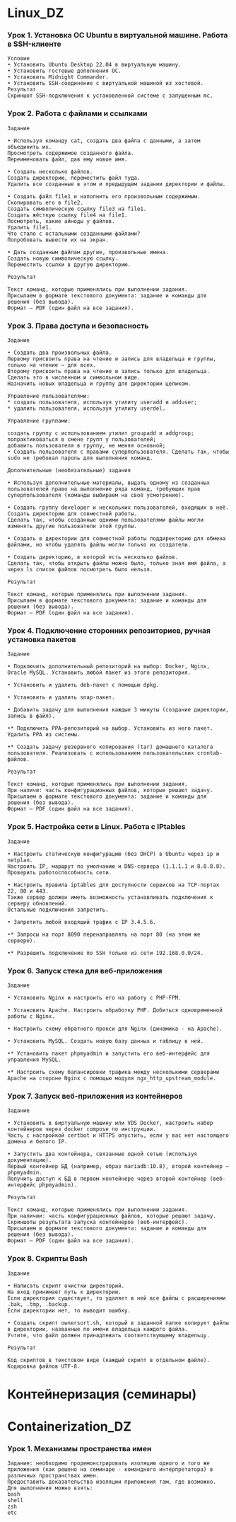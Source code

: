 # Linux_DZ

### Урок 1. Установка ОС Ubuntu в виртуальной машине. Работа в SSH-клиенте

    Условие
    • Установить Ubuntu Desktop 22.04 в виртуальную машину.
    • Установить гостевые дополнения ОС.
    • Установить Midnight Commander.
    • Установить SSH-соединение с виртуальной машиной из хостовой.    
    Результат
    Скриншот SSH-подключения к установленной системе с запущенным mc.

### Урок 2. Работа с файлами и ссылками

    Задание
    
    • Используя команду cat, создать два файла с данными, а затем объединить их.
    Просмотреть содержимое созданного файла.
    Переименовать файл, дав ему новое имя.
    
    • Создать несколько файлов.
    Создать директорию, переместить файл туда.
    Удалить все созданные в этом и предыдущем задании директории и файлы.
    
    • Создать файл file1 и наполнить его произвольным содержимым.
    Скопировать его в file2.
    Создать символическую ссылку file3 на file1.
    Создать жёсткую ссылку file4 на file1.
    Посмотреть, какие айноды у файлов.
    Удалить file1.
    Что стало с остальными созданными файлами?
    Попробовать вывести их на экран.
    
    • Дать созданным файлам другие, произвольные имена.
    Создать новую символическую ссылку.
    Переместить ссылки в другую директорию.
    
    Результат
    
    Текст команд, которые применялись при выполнении задания.
    Присылаем в формате текстового документа: задание и команды для решения (без вывода).
    Формат — PDF (один файл на все задания).

### Урок 3. Права доступа и безопасность

    Задание
    
    • Создать два произвольных файла.
    Первому присвоить права на чтение и запись для владельца и группы, только на чтение — для всех.
    Второму присвоить права на чтение и запись только для владельца. Сделать это в численном и символьном виде.
    Назначить новых владельца и группу для директории целиком.
    
    Управление пользователями:
    * создать пользователя, используя утилиту useradd и adduser;
    * удалить пользователя, используя утилиту userdel.
    
    Управление группами:
    
    создать группу с использованием утилит groupadd и addgroup;
    попрактиковаться в смене групп у пользователей;
    добавить пользователя в группу, не меняя основной;
    • Создать пользователя с правами суперпользователя. Сделать так, чтобы sudo не требовал пароль для выполнения команд.
    
    Дополнительные (необязательные) задания
    
    • Используя дополнительные материалы, выдать одному из созданных пользователей право на выполнение ряда команд, требующих прав суперпользователя (команды выбираем на своё усмотрение).
    
    • Создать группу developer и нескольких пользователей, входящих в неё.
    Создать директорию для совместной работы.
    Сделать так, чтобы созданные одними пользователями файлы могли изменять другие пользователи этой группы.
    
    • Создать в директории для совместной работы поддиректорию для обмена файлами, но чтобы удалять файлы могли только их создатели.
    
    • Создать директорию, в которой есть несколько файлов.
    Сделать так, чтобы открыть файлы можно было, только зная имя файла, а через ls список файлов посмотреть было нельзя.
    
    Результат
    
    Текст команд, которые применялись при выполнении задания.
    Присылаем в формате текстового документа: задание и команды для решения (без вывода).
    Формат — PDF (один файл на все задания).

### Урок 4. Подключение сторонних репозиториев, ручная установка пакетов

    Задание
    
    • Подключить дополнительный репозиторий на выбор: Docker, Nginx, Oracle MySQL. Установить любой пакет из этого репозитория.
    
    • Установить и удалить deb-пакет с помощью dpkg.
    
    • Установить и удалить snap-пакет.
    
    • Добавить задачу для выполнения каждые 3 минуты (создание директории, запись в файл).
    
    •* Подключить PPA-репозиторий на выбор. Установить из него пакет. Удалить PPA из системы.
    
    •* Создать задачу резервного копирования (tar) домашнего каталога пользователя. Реализовать с использованием пользовательских crontab-файлов.
    
    Результат
    
    Текст команд, которые применялись при выполнении задания.
    При наличи: часть конфигурационных файлов, которые решают задачу.
    Присылаем в формате текстового документа: задание и команды для решения (без вывода).
    Формат — PDF (один файл на все задания).

### Урок 5. Настройка сети в Linux. Работа с IPtables

    Задание
    
    • Настроить статическую конфигурацию (без DHCP) в Ubuntu через ip и netplan.
    Настроить IP, маршрут по умолчанию и DNS-сервера (1.1.1.1 и 8.8.8.8).
    Проверить работоспособность сети.
    
    • Настроить правила iptables для доступности сервисов на TCP-портах 22, 80 и 443.
    Также сервер должен иметь возможность устанавливать подключения к серверу обновлений.
    Остальные подключения запретить.
    
    • Запретить любой входящий трафик с IP 3.4.5.6.
    
    •* Запросы на порт 8090 перенаправлять на порт 80 (на этом же сервере).
    
    •* Разрешить подключение по SSH только из сети 192.168.0.0/24.

### Урок 6. Запуск стека для веб-приложения

    Задание
    
    • Установить Nginx и настроить его на работу с PHP-FPM.
    
    • Установить Apache. Настроить обработку PHP. Добиться одновременной работы с Nginx.
    
    • Настроить схему обратного прокси для Nginx (динамика - на Apache).
    
    • Установить MySQL. Создать новую базу данных и таблицу в ней.
    
    •* Установить пакет phpmyadmin и запустить его веб-интерфейс для управления MySQL.
    
    •* Настроить схему балансировки трафика между несколькими серверами Apache на стороне Nginx с помощью модуля ngx_http_upstream_module.

### Урок 7. Запуск веб-приложения из контейнеров

    Задание

    • Установить в виртуальную машину или VDS Docker, настроить набор контейнеров через docker compose по инструкции.
    Часть с настройкой certbot и HTTPS опустить, если у вас нет настоящего домена и белого IP.

    • Запустить два контейнера, связанные одной сетью (используя документацию).
    Первый контейнер БД (например, образ mariadb:10.8), второй контейнер — phpmyadmin.
    Получить доступ к БД в первом контейнере через второй контейнер (веб-интерфейс phpmyadmin).

    Результат

    Текст команд, которые применялись при выполнении задания.
    При наличии: часть конфигурационных файлов, которые решают задачу.
    Скриншоты результата запуска контейнеров (веб-интерфейс).
    Присылаем в формате текстового документа: задание и команды для решения (без вывода).
    Формат — PDF (один файл на все задания).

### Урок 8. Скрипты Bash

    Задание

    • Написать скрипт очистки директорий.
    На вход принимает путь к директории.
    Если директория существует, то удаляет в ней все файлы с расширениями .bak, .tmp, .backup.
    Если директории нет, то выводит ошибку.

    • Создать скрипт ownersort.sh, который в заданной папке копирует файлы в директории, названные по имени владельца каждого файла.
    Учтите, что файл должен принадлежать соответствующему владельцу.

    Результат

    Код скриптов в текстовом виде (каждый скрипт в отдельном файле).
    Кодировка файлов UTF-8.

# Контейнеризация (семинары)

# Containerization_DZ

### Урок 1. Механизмы пространства имен

    Задание: необходимо продемонстрировать изоляцию одного и того же приложения (как решено на семинаре - командного интерпретатора) в различных пространствах имен.
    Предоставить доказательства изоляции приложения там, где возможно.
    Для выполнения можно взять:
    bash
    shell
    zsh
    etc
